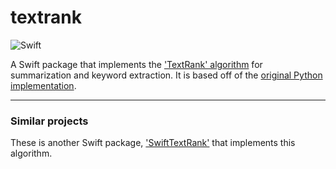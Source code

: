 # textrank

![Swift](https://img.shields.io/badge/Swift-Package-FA7343.svg?style=flat&logo=swift)

A Swift package that implements the ['TextRank' algorithm](https://web.eecs.umich.edu/~mihalcea/papers/mihalcea.emnlp04.pdf) for summarization and keyword extraction.
It is based off of the [original Python implementation](https://github.com/summanlp/textrank). 

---

### Similar projects

These is another Swift package, ['SwiftTextRank'](https://github.com/goncharik/SwiftTextRank) that implements this algorithm.
